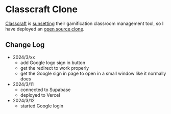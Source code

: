 # Classcraft Clone

[Classcraft](https://www.classcraft.com/) is [sunsetting](https://news.classcraft.com/en) their gamification classroom management tool, so I have deployed an [open source clone](https://classcraft-clone.vercel.app/).

## Change Log

-   2024/3/xx
    -   add Google logo sign in button
    -   get the redirect to work properly
    -   get the Google sign in page to open in a small window like it normally does
-   2024/3/11
    -   connected to Supabase
    -   deployed to Vercel
-   2024/3/12
    -   started Google login

